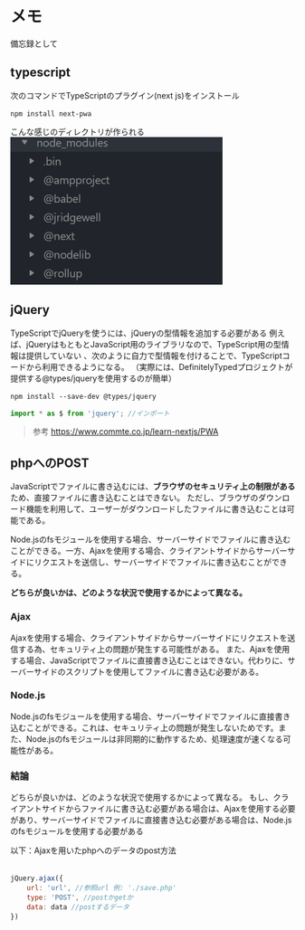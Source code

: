 # メモ

備忘録として

## typescript

次のコマンドでTypeScriptのプラグイン(next js)をインストール

~~~shell
npm install next-pwa
~~~

こんな感じのディレクトリが作られる
![img](pic/img0.png)

## jQuery

TypeScriptでjQueryを使うには、jQueryの型情報を追加する必要がある
例えば、jQueryはもともとJavaScript用のライブラリなので、TypeScript用の型情報は提供していない
、次のように自力で型情報を付けることで、TypeScriptコードから利用できるようになる。
（実際には、DefinitelyTypedプロジェクトが提供する@types/jqueryを使用するのが簡単）

~~~shell
npm install --save-dev @types/jquery
~~~

~~~TypeScript
import * as $ from 'jquery'; //インポート
~~~

> 参考 <https://www.commte.co.jp/learn-nextjs/PWA>

## phpへのPOST

JavaScriptでファイルに書き込むには、**ブラウザのセキュリティ上の制限がある**ため、直接ファイルに書き込むことはできない。
ただし、ブラウザのダウンロード機能を利用して、ユーザーがダウンロードしたファイルに書き込むことは可能である。

Node.jsのfsモジュールを使用する場合、サーバーサイドでファイルに書き込むことができる。一方、Ajaxを使用する場合、クライアントサイドからサーバーサイドにリクエストを送信し、サーバーサイドでファイルに書き込むことができる。

**どちらが良いかは、どのような状況で使用するかによって異なる。**

### Ajax

Ajaxを使用する場合、クライアントサイドからサーバーサイドにリクエストを送信する為、セキュリティ上の問題が発生する可能性がある。
また、Ajaxを使用する場合、JavaScriptでファイルに直接書き込むことはできない。代わりに、サーバーサイドのスクリプトを使用してファイルに書き込む必要がある。

### Node.js

Node.jsのfsモジュールを使用する場合、サーバーサイドでファイルに直接書き込むことができる。これは、セキュリティ上の問題が発生しないためです。また、Node.jsのfsモジュールは非同期的に動作するため、処理速度が速くなる可能性がある。

### 結論

どちらが良いかは、どのような状況で使用するかによって異なる。
もし、クライアントサイドからファイルに書き込む必要がある場合は、Ajaxを使用する必要があり、サーバーサイドでファイルに直接書き込む必要がある場合は、Node.jsのfsモジュールを使用する必要がある

以下：Ajaxを用いたphpへのデータのpost方法

~~~javascript

jQuery.ajax({
    url: 'url', //参照url 例: './save.php'
    type: 'POST', //postかgetか
    data: data //postするデータ
})

~~~
